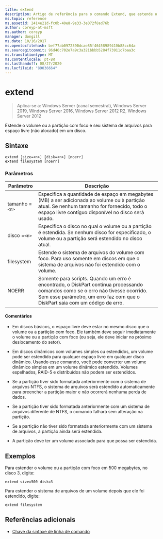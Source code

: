 ```yaml
---
title: extend
description: Artigo de referência para o comando Extend, que estende o volume ou a partição com foco e seu sistema de arquivos para o espaço livre (não alocado) em um disco.
ms.topic: reference
ms.assetid: 2414e21d-fc0b-40e8-9e33-3e072f8ad76b
author: coreyp-at-msft
ms.author: coreyp
manager: dongill
ms.date: 10/16/2017
ms.openlocfilehash: bef77ab0972390dcae85f46458989410b88cc64a
ms.sourcegitcommit: 96d46c702e7a9c3a321bbbb5284f73911c7baa3c
ms.translationtype: MT
ms.contentlocale: pt-BR
ms.lasthandoff: 08/27/2020
ms.locfileid: "89036664"
---
```

# <a name="extend"></a>extend

> Aplica-se a: Windows Server (canal semestral), Windows Server 2019, Windows Server 2016, Windows Server 2012 R2, Windows Server 2012

Estende o volume ou a partição com foco e seu sistema de arquivos para espaço livre (não alocado) em um disco.

## <a name="syntax"></a>Sintaxe

```
extend [size=<n>] [disk=<n>] [noerr]
extend filesystem [noerr]
```

### <a name="parameters"></a>Parâmetros

| Parâmetro | Descrição |
| --------- | ----------- |
| tamanho =`<n>` | Especifica a quantidade de espaço em megabytes (MB) a ser adicionada ao volume ou à partição atual. Se nenhum tamanho for fornecido, todo o espaço livre contíguo disponível no disco será usado. |
| disco =`<n>` | Especifica o disco no qual o volume ou a partição é estendida. Se nenhum disco for especificado, o volume ou a partição será estendido no disco atual. |
| filesystem | Estende o sistema de arquivos do volume com foco. Para uso somente em discos em que o sistema de arquivos não foi estendido com o volume. |
| NOERR | Somente para scripts. Quando um erro é encontrado, o DiskPart continua processando comandos como se o erro não tivesse ocorrido. Sem esse parâmetro, um erro faz com que o DiskPart saia com um código de erro. |

#### <a name="remarks"></a>Comentários

- Em discos básicos, o espaço livre deve estar no mesmo disco que o volume ou a partição com foco. Ele também deve seguir imediatamente o volume ou a partição com foco (ou seja, ele deve iniciar no próximo deslocamento do setor).

- Em discos dinâmicos com volumes simples ou estendidos, um volume pode ser estendido para qualquer espaço livre em qualquer disco dinâmico. Usando esse comando, você pode converter um volume dinâmico simples em um volume dinâmico estendido. Volumes espelhados, RAID-5 e distribuídos não podem ser estendidos.

- Se a partição tiver sido formatada anteriormente com o sistema de arquivos NTFS, o sistema de arquivos será estendido automaticamente para preencher a partição maior e não ocorrerá nenhuma perda de dados.

- Se a partição tiver sido formatada anteriormente com um sistema de arquivos diferente de NTFS, o comando falhará sem alteração na partição.

- Se a partição não tiver sido formatada anteriormente com um sistema de arquivos, a partição ainda será estendida.

- A partição deve ter um volume associado para que possa ser estendida.

## <a name="examples"></a>Exemplos

Para estender o volume ou a partição com foco em 500 megabytes, no disco 3, digite:

```
extend size=500 disk=3
```

Para estender o sistema de arquivos de um volume depois que ele foi estendido, digite:

```
extend filesystem
```

## <a name="additional-references"></a>Referências adicionais

- [Chave da sintaxe de linha de comando](command-line-syntax-key.md)
